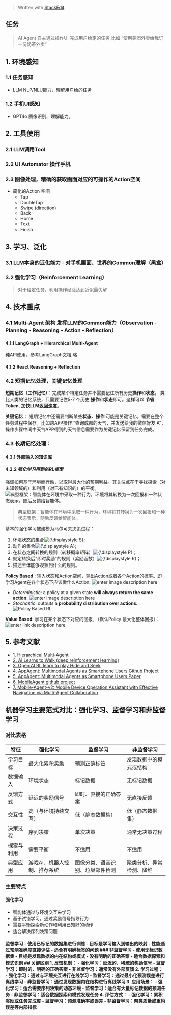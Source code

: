 


> Written with [StackEdit](https://stackedit.io/).

## 任务
> AI Agent 自主通过操作UI 完成用户给定的任务 比如 “使用美团外卖给我订一份奶茶外卖”

## 1. 环境感知
### 1.1 任务感知
* LLM NLP/NLU能力，理解用户给的任务
### 1.2 手机UI感知
* GPT4o 图像识别、理解能力。

## 2. 工具使用
### 2.1 LLM调用Tool
### 2.2 UI Automator 操作手机
### 2.3 图像处理，精确的获取画面对应的可操作的Action空间
* 简化的Action 空间
	* Tap
	* DoubleTap
	* Swipe (direction)
	* Back
	* Home
	* Text
	* Finish

## 3. 学习、泛化
### 3.1 LLM本身的泛化能力 - 对手机画面、世界的Common理解（黑盒）
### 3.2 强化学习（Reinforcement Learning）
> 对于给定任务，利用操作经验达到近似最优解

## 4. 技术重点
### 4.1 Multi-Agent 架构 发挥LLM的Common能力（Observation - Planning - Reasoning - Action - Reflection）
#### 4.1.1 LangGraph + Hierarchical Multi-Agent
纯API使用，参考LangGraph文档,略
#### 4.1.2 React Reasoning + Reflection
### 4.2 短期记忆处理，关键记忆处理
**短期记忆（工作记忆）**：完成某个特定任务并不需要记住所有历史**操作**和**状态**， 类比人类的记忆系统，只需要记住5-7 个历史 **操作**和**状态**即可。这样可以 **节省Token**, **加快LLM返回速度**。

**关键记忆**： 短期记忆中还需要判断某些**状态、操作** 可能是关键记忆，需要在整个任务过程中保存。比如跨APP操作 “查询成都的天气，并发送给我的微信好友 A”， 操作步骤中间中天气APP得到的天气信息需要作为关键记忆保留到任务完成。
### 4.3 长期记忆处理：
#### 4.3.1 外部输入的知识库
#### 4.3.2 ***强化学习得到的RL模型***
强调如何基于环境而行动，以取得最大化的预期利益。其关注点在于寻找探索（对未知领域的）和利用（对已有知识的）的平衡。
![典型框架：智能体在环境中采取一种行为，环境将其转换为一次回报和一种状态表示，随后反馈给智能体。](https://upload.wikimedia.org/wikipedia/commons/thumb/1/1b/Reinforcement_learning_diagram.svg/375px-Reinforcement_learning_diagram.svg.png)

> 典型框架：智能体在环境中采取一种行为，环境将其转换为一次回报和一种状态表示，随后反馈给智能体。

基本的强化学习被建模为马尔可夫决策过程：

1.  环境状态的集合![{\displaystyle S}](https://wikimedia.org/api/rest_v1/media/math/render/svg/4611d85173cd3b508e67077d4a1252c9c05abca2);
2.  动作的集合![{\displaystyle A}](https://wikimedia.org/api/rest_v1/media/math/render/svg/7daff47fa58cdfd29dc333def748ff5fa4c923e3);
3.  在状态之间转换的规则（转移概率矩阵）![{\displaystyle P}](https://wikimedia.org/api/rest_v1/media/math/render/svg/b4dc73bf40314945ff376bd363916a738548d40a)；
4.  规定转换后“即时奖励”的规则（奖励函数）![{\displaystyle R}](https://wikimedia.org/api/rest_v1/media/math/render/svg/4b0bfb3769bf24d80e15374dc37b0441e2616e33)；
5.  描述主体能够观察到什么的规则。



**Policy Based** : 输入状态和Action空间，输出Action或者各个Action的概率。即学习Agent在各个状态下应该做什么Action:
![enter image description here](https://miro.medium.com/v2/resize:fit:720/format:webp/1*F1btD4VBjq66HAz_hzngOg.jpeg)

-   _Deterministic_: a policy at a given state  **will always return the same action.**
![enter image description here](https://miro.medium.com/v2/resize:fit:720/format:webp/1*Yaw0uCoQf1HFjVhu_ETVsw.jpeg)
-   _Stochastic_: outputs a  **probability distribution over actions.**
![Policy Based RL](https://miro.medium.com/v2/resize:fit:720/format:webp/1*Y8o17gdqUdpxy0Ko2EJ0ZA.png)

**Value Based**: 学习在某个状态下对应的回报, （默认Policy 最大化整体回报）：
![enter link description here](https://miro.medium.com/v2/resize:fit:720/format:webp/1*wqiFCC7kERiI1W_gm71JMQ.jpeg)

## 5. 参考文献
* [1. Hierarchical Multi-Agent](https://langchain-ai.github.io/langgraph/tutorials/multi_agent/hierarchical_agent_teams/)
* [2. AI Learns to Walk (deep reinforcement learning)](https://www.youtube.com/watch?v=L_4BPjLBF4E)
* [3. Open AI RL learn to play Hide and Seek](https://www.youtube.com/watch?v=Lu56xVlZ40M)
* [4. AppAgent: Multimodal Agents as Smartphone Users Github Project](https://appagent-official.github.io/)
* [5. AppAgent: Multimodal Agents as Smartphone Users Paper](https://arxiv.org/pdf/2312.13771.pdf)
* [6. MobileAgent github project](https://github.com/X-PLUG/MobileAgent)
* [7. Mobile-Agent-v2: Mobile Device Operation Assistant with Effective Navigation via Multi-Agent Collaboration](https://arxiv.org/abs/2406.01014)


## 机器学习主要范式对比：强化学习、监督学习和非监督学习 
### 对比表格 
| 特征 | 强化学习 | 监督学习 | 非监督学习 |
|------|----------|----------|------------| 
| 学习目标 | 最大化累积奖励 | 预测正确标签 | 发现数据中的模式或结构 | 
| 数据输入 | 环境状态 | 标记数据 | 无标记数据 | 
| 反馈方式 | 延迟的奖励信号 | 即时、直接的正确答案 | 无直接反馈 | 
| 交互性 | 高（与环境持续交互） | 低（静态数据集） | 低（静态数据集） | 
| 决策过程 | 序列决策 | 单次决策 | 通常无决策过程 | 
| 探索与利用 | 需要平衡 | 不适用 | 不适用 | 
| 典型应用 | 游戏AI、机器人控制、推荐系统 | 图像分类、语音识别、垃圾邮件检测 | 聚类分析、异常检测、降维 | 

### 主要特点 
#### 强化学习 
- 智能体通过与环境交互来学习 
- 基于试错学习，通过奖励信号指导行为 
- 需要平衡探索新动作和利用已知好的动作 
- 适合解决序列决策问题 
#### 监督学习 - 使用已标记的数据集进行训练 - 目标是学习输入到输出的映射 - 性能通过预测准确度直接评估 - 适合有明确标签的问题 ### 非监督学习 - 使用无标记数据集 - 目标是发现数据的内在结构或模式 - 没有明确的正确答案 - 适合数据探索和模式识别 ## 关键区别 1. **反馈机制**： - 强化学习：延迟的、稀疏的奖励信号 - 监督学习：即时的、明确的正确答案 - 非监督学习：通常没有外部反馈 2. **学习过程**： - 强化学习：通过与环境交互进行在线学习 - 监督学习：通过最小化预测误差进行离线学习 - 非监督学习：通过发现数据内在结构进行离线学习 3. **应用场景**： - 强化学习：适合需要序列决策的动态环境 - 监督学习：适合有大量标记数据的预测任务 - 非监督学习：适合数据探索和模式发现任务 4. **评估方式**： - 强化学习：累积奖励或任务完成度 - 监督学习：预测准确率或误差 - 非监督学习：聚类质量或重构误差等内部指标
<!--stackedit_data:
eyJoaXN0b3J5IjpbLTE3NTYzNTAzOTksMTQwNjY1OTY5MSwxMD
Y3MjYzMTEyLC0xNDA0NDg4MzUsMTQ3NjIwMzYxLDkxOTI3NzA5
MSw1NjQ4MzYxMjAsLTM3MjAxMzk3NCwtNzM4MjQyNDU0LDg5NT
g2NzkxMywxODQyMzk4Njg4LDE3MzQzMjY4NDYsLTE1MTI5OTE3
NjNdfQ==
-->
